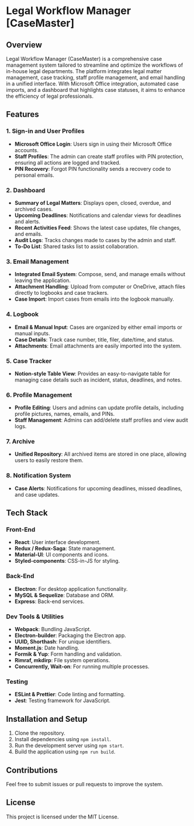 
# Legal Workflow Manager [CaseMaster]

## Overview
Legal Workflow Manager (CaseMaster) is a comprehensive case management system tailored to streamline and optimize the workflows of in-house legal departments. The platform integrates legal matter management, case tracking, staff profile management, and email handling in a unified interface. With Microsoft Office integration, automated case imports, and a dashboard that highlights case statuses, it aims to enhance the efficiency of legal professionals.

## Features

### 1. Sign-in and User Profiles
- **Microsoft Office Login**: Users sign in using their Microsoft Office accounts.
- **Staff Profiles**: The admin can create staff profiles with PIN protection, ensuring all actions are logged and tracked.
- **PIN Recovery**: Forgot PIN functionality sends a recovery code to personal emails.
  
### 2. Dashboard
- **Summary of Legal Matters**: Displays open, closed, overdue, and archived cases.
- **Upcoming Deadlines**: Notifications and calendar views for deadlines and alerts.
- **Recent Activities Feed**: Shows the latest case updates, file changes, and emails.
- **Audit Logs**: Tracks changes made to cases by the admin and staff.
- **To-Do List**: Shared tasks list to assist collaboration.

### 3. Email Management
- **Integrated Email System**: Compose, send, and manage emails without leaving the application.
- **Attachment Handling**: Upload from computer or OneDrive, attach files directly to logbooks and case trackers.
- **Case Import**: Import cases from emails into the logbook manually.

### 4. Logbook
- **Email & Manual Input**: Cases are organized by either email imports or manual inputs.
- **Case Details**: Track case number, title, filer, date/time, and status.
- **Attachments**: Email attachments are easily imported into the system.
  
### 5. Case Tracker
- **Notion-style Table View**: Provides an easy-to-navigate table for managing case details such as incident, status, deadlines, and notes.

### 6. Profile Management
- **Profile Editing**: Users and admins can update profile details, including profile pictures, names, emails, and PINs.
- **Staff Management**: Admins can add/delete staff profiles and view audit logs.

### 7. Archive
- **Unified Repository**: All archived items are stored in one place, allowing users to easily restore them.

### 8. Notification System
- **Case Alerts**: Notifications for upcoming deadlines, missed deadlines, and case updates.

## Tech Stack

### Front-End
- **React**: User interface development.
- **Redux / Redux-Saga**: State management.
- **Material-UI**: UI components and icons.
- **Styled-components**: CSS-in-JS for styling.

### Back-End
- **Electron**: For desktop application functionality.
- **MySQL & Sequelize**: Database and ORM.
- **Express**: Back-end services.

### Dev Tools & Utilities
- **Webpack**: Bundling JavaScript.
- **Electron-builder**: Packaging the Electron app.
- **UUID, Shorthash**: For unique identifiers.
- **Moment.js**: Date handling.
- **Formik & Yup**: Form handling and validation.
- **Rimraf, mkdirp**: File system operations.
- **Concurrently, Wait-on**: For running multiple processes.

### Testing
- **ESLint & Prettier**: Code linting and formatting.
- **Jest**: Testing framework for JavaScript.

## Installation and Setup
1. Clone the repository.
2. Install dependencies using `npm install`.
3. Run the development server using `npm start`.
4. Build the application using `npm run build`.

## Contributions
Feel free to submit issues or pull requests to improve the system.

## License
This project is licensed under the MIT License.

